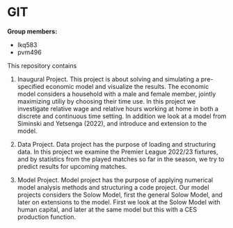# GIT

**Group members:**
- lkq583
- pvm496

This repository contains  
1. Inaugural Project. 
This project is about solving and simulating a pre-specified economic model and visualize the results. The economic model considers a household with a male and female member, jointly maximizing utiliy by choosing their time use. In this project we investigate relative wage and relative hours working at home in both a discrete and continuous time setting. In addition we look at a model from Siminski and Yetsenga (2022), and introduce and extension to the model.

2. Data Project. 
Data project has the purpose of loading and structuring data. In this project we examine the Premier League 2022/23 fixtures, and by statistics from the played matches so far in the season, we try to predict results for upcoming matches.

3. Model Project. 
Model project has the purpose of applying numerical model analysis methods and structuring a code project. Our model projects considers the Solow Model, first the general Solow Model, and later on extensions to the model. First we look at the Solow Model with human capital, and later at the same model but this with a CES production function. 

